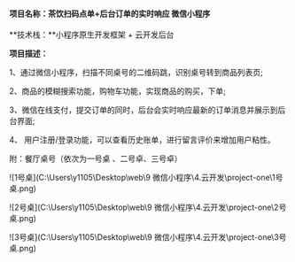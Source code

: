 #### **项目名称：茶饮扫码点单+后台订单的实时响应 微信小程序**

 **技术栈：**小程序原生开发框架 + 云开发后台

 **项目描述：**

1、通过微信小程序，扫描不同桌号的二维码跳，识别桌号转到商品列表页;

2、商品的模糊搜索功能，购物车功能，实现商品的购买，下单;

3、微信在线支付，提交订单的同时，后台会实时响应最新的订单消息并展示到后台界面;

4、 用户注册/登录功能，可以查看历史账单，进行留言评价来增加用户粘性。



附：餐厅桌号（依次为一号桌 、二号卓、三号卓）

![1号桌](C:\Users\y1105\Desktop\web\9 微信小程序\4.云开发\project-one\1号桌.png)



![2号桌](C:\Users\y1105\Desktop\web\9 微信小程序\4.云开发\project-one\2号桌.png)



![3号桌](C:\Users\y1105\Desktop\web\9 微信小程序\4.云开发\project-one\3号桌.png)
